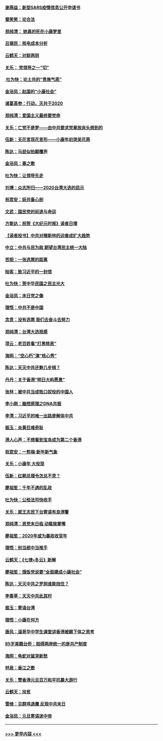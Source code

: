 #### [谢燕益：新型SARS疫情信息公开申请书](../pages/nsc993/n11808840.md?t=01211501) 
#### [蜀笑笑：论合法](../pages/nsc993/n11808064.md?t=01211501) 
#### [郑纯清： 她真的死在小康梦里](../pages/nsc993/n11806623.md?t=01211501) 
#### [吕锡民：核电成本分析](../pages/nsc993/n11806284.md?t=01211501) 
#### [云鹤天：对联两则](../pages/nsc993/n11805957.md?t=01211501) 
#### [关乐： 党领导之一“切”](../pages/nsc993/n11804505.md?t=01211501) 
#### [ 吐为快：论土共的“贵族气质”](../pages/nsc993/n11804490.md?t=01211501) 
#### [金浴凤：赵国的“小康社会”](../pages/nsc993/n11804452.md?t=01211501) 
#### [诸葛高参：行动，灭共于2020](../pages/nsc993/n11804120.md?t=01211501) 
#### [郑纯清：爱国主义最终要党命](../pages/nsc993/n11802197.md?t=01211501) 
#### [关乐：亡党不是梦——由中共要求党章放床头想到的](../pages/nsc993/n11802156.md?t=01211501) 
#### [伍新：无花言现花言形——小康年初哭吴花燕](../pages/nsc993/n11800044.md?t=01211501) 
#### [陈达：马屁似拍颠覆声](../pages/nsc993/n11800010.md?t=01211501) 
#### [金浴凤：春之歌](../pages/nsc993/n11797687.md?t=01211501) 
#### [吐为快：让领导先走](../pages/nsc993/n11797512.md?t=01211501) 
#### [刘博：众志所归——2020台湾大选的启示](../pages/nsc993/n11796878.md?t=01211501) 
#### [祝君安：妖共畜心剖](../pages/nsc993/n11794273.md?t=01211501) 
#### [文武：国民党的前途与命运](../pages/nsc993/n11794198.md?t=01211501) 
#### [方能达：祝贺《大纪元时报》读者日增](../pages/nsc993/n11793807.md?t=01211501) 
#### [【读者投书】中共对穆斯林的迫害成扩大趋势](../pages/nsc993/n11791371.md?t=01211501) 
#### [中立：中共与民为敌 期望台湾民主统一大陆](../pages/nsc993/n11790392.md?t=01211501) 
#### [苦胆：一张选票的距离](../pages/nsc993/n11788914.md?t=01211501) 
#### [陆客：致习近平的一封信](../pages/nsc993/n11788867.md?t=01211501) 
#### [吐为快：贺中华民国之民主光大](../pages/nsc993/n11788618.md?t=01211501) 
#### [金浴凤：末日党之像](../pages/nsc993/n11787475.md?t=01211501) 
#### [理悟：中共不是中国](../pages/nsc993/n11787463.md?t=01211501) 
#### [念贲：没有选票  我们去奋斗去努力](../pages/nsc993/n11787398.md?t=01211501) 
#### [郑纯清：台湾大选观感](../pages/nsc993/n11786210.md?t=01211501) 
#### [项云：老百姓看“打黑除恶”](../pages/nsc993/n11785398.md?t=01211501) 
#### [海网：“空心朽”演“核心秀”](../pages/nsc993/n11783874.md?t=01211501) 
#### [陈达：天灭中共还剩几步棋？](../pages/nsc993/n11783719.md?t=01211501) 
#### [丹丹：关于香港“明日大屿愿景”](../pages/nsc993/n11783273.md?t=01211501) 
#### [张林：被中共当成牲口奴役的中国人](../pages/nsc993/n11782397.md?t=01211501) 
#### [李小刚：脑控原理之DNA共振](../pages/nsc993/n11780962.md?t=01211501) 
#### [李清：习近平的唯一出路是解体中共](../pages/nsc993/n11780866.md?t=01211501) 
#### [振玉：炎黄巨难奇耻](../pages/nsc993/n11779632.md?t=01211501) 
#### [港人心声：不想看到宝岛成为第二个香港](../pages/nsc993/n11778817.md?t=01211501) 
#### [祝君安：一剪梅‧新年新气象](../pages/nsc993/n11776340.md?t=01211501) 
#### [关乐：小康年 大役现](../pages/nsc993/n11774213.md?t=01211501) 
#### [伍新：红朝总理令怎总不灵？](../pages/nsc993/n11770813.md?t=01211501) 
#### [廖祖笙：千年不遇的乱政](../pages/nsc993/n11770373.md?t=01211501) 
#### [吐为快：公检法司快收手](../pages/nsc993/n11770359.md?t=01211501) 
#### [关乐：就王志民下台寄语有良港警](../pages/nsc993/n11769903.md?t=01211501) 
#### [郑纯清：恶党末日临 动辄挨掌嘴](../pages/nsc993/n11769356.md?t=01211501) 
#### [廖祖笙：2020年或为暴政收官年](../pages/nsc993/n11768216.md?t=01211501) 
#### [理悟：别当郎中当推手](../pages/nsc993/n11768243.md?t=01211501) 
#### [云鹤天：《七律▪冬云》新解](../pages/nsc993/n11768204.md?t=01211501) 
#### [廖祖笙：饿饭党说要“全面建成小康社会”](../pages/nsc993/n11767482.md?t=01211501) 
#### [陈达：天灭中共之罗网谁能挡住？](../pages/nsc993/n11767465.md?t=01211501) 
#### [李春草：天灭中共此其时](../pages/nsc993/n11767452.md?t=01211501) 
#### [振玉：寄语台湾](../pages/nsc993/n11767432.md?t=01211501) 
#### [理悟：小康在何方](../pages/nsc993/n11767394.md?t=01211501) 
#### [唐风：温哥华中学生课堂讲香港被踢下体之思考](../pages/nsc993/n11766848.md?t=01211501) 
#### [85岁美籍台侨：阻碍两岸统一的是共产制度](../pages/nsc993/n11765043.md?t=01211501) 
#### [海网：龟蛇对鼠哭新愁](../pages/nsc993/n11764895.md?t=01211501) 
#### [林泉：香江之歌](../pages/nsc993/n11764415.md?t=01211501) 
#### [关乐：赞香港元旦百万和平抗暴大游行](../pages/nsc993/n11764382.md?t=01211501) 
#### [云鹤天：扶贫](../pages/nsc993/n11764245.md?t=01211501) 
#### [雪绮：见群鸡退鹰  反观中共末日](../pages/nsc993/n11762112.md?t=01211501) 
#### [金浴凤：元旦寄语迷中帝](../pages/nsc993/n11761788.md?t=01211501) 

----
#### [ >>> 更早内容 <<< ](../indexes/nsc993-earlier.md)
